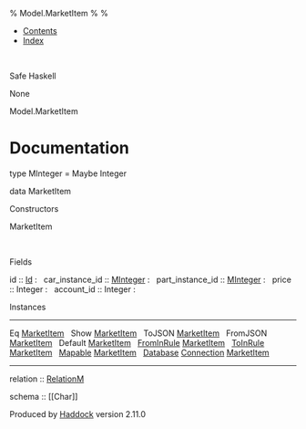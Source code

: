 % Model.MarketItem
% 
% 

-   [Contents](index.html)
-   [Index](doc-index.html)

 

Safe Haskell

None

Model.MarketItem

Documentation
=============

type MInteger = Maybe Integer

data MarketItem

Constructors

MarketItem

 

Fields

id :: [Id](Model-General.html#t:Id)
:    
car\_instance\_id :: [MInteger](Model-MarketItem.html#t:MInteger)
:    
part\_instance\_id :: [MInteger](Model-MarketItem.html#t:MInteger)
:    
price :: Integer
:    
account\_id :: Integer
:    

Instances

  ------------------------------------------------------------------------------------------------------------------------------------------------ ---
  Eq [MarketItem](Model-MarketItem.html#t:MarketItem)                                                                                               
  Show [MarketItem](Model-MarketItem.html#t:MarketItem)                                                                                             
  ToJSON [MarketItem](Model-MarketItem.html#t:MarketItem)                                                                                           
  FromJSON [MarketItem](Model-MarketItem.html#t:MarketItem)                                                                                         
  Default [MarketItem](Model-MarketItem.html#t:MarketItem)                                                                                          
  [FromInRule](Data-InRules.html#t:FromInRule) [MarketItem](Model-MarketItem.html#t:MarketItem)                                                     
  [ToInRule](Data-InRules.html#t:ToInRule) [MarketItem](Model-MarketItem.html#t:MarketItem)                                                         
  [Mapable](Model-General.html#t:Mapable) [MarketItem](Model-MarketItem.html#t:MarketItem)                                                          
  [Database](Model-General.html#t:Database) [Connection](Data-SqlTransaction.html#t:Connection) [MarketItem](Model-MarketItem.html#t:MarketItem)    
  ------------------------------------------------------------------------------------------------------------------------------------------------ ---

relation :: [RelationM](Data-Relation.html#t:RelationM)

schema :: [[Char]]

Produced by [Haddock](http://www.haskell.org/haddock/) version 2.11.0
